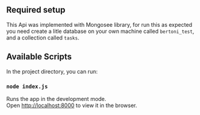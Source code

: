 ## Required setup

This Api was implemented with Mongosee library, for run this as expected you need create a litle database on your own machine called ``bertoni_test``, and a collection called ``tasks``.

## Available Scripts

In the project directory, you can run:

### `node index.js`

Runs the app in the development mode.<br />
Open [http://localhost:8000](http://localhost:8000) to view it in the browser.